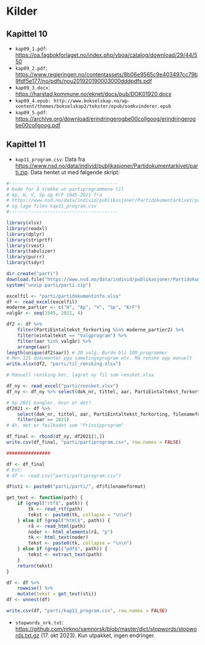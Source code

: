 # Kilder

## Kapittel 10

- `kap09_1.pdf`: https://oa.fagbokforlaget.no/index.php/vboa/catalog/download/29/44/550
- `kap09_2.pdf`: https://www.regjeringen.no/contentassets/8b06e9565c9e403497cc79b9fdf5e177/no/pdfs/nou201920190003000dddpdfs.pdf
- `kap09_3.docx`: https://harstad.kommune.no/eknet/docs/pub/DOK01920.docx
- `kap09_4.epub: http://www.bokselskap.no/wp-content/themes/bokselskap2/tekster/epub/somkvinderer.epub`
- `kap09_5.pdf`: https://archive.org/download/erindringerogbe00collgoog/erindringerogbe00collgoog.pdf

## Kapittel 11

- `kap11_program.csv`: Data fra https://www.nsd.no/data/individ/publikasjoner/Partidokumentarkivet/parti.zip. Data hentet ut med følgende skript: 

```r
#----------------------------------------
# Kode for å trekke ut partiprogrammene til 
# Ap, H, V, Sp og KrF 1945-2021 fra 
# https://www.nsd.no/data/individ/publikasjoner/Partidokumentarkivet/parti.zip (lastet ned 12. oktober 2023)
# og lage filen kap11_program.csv
#----------------------------------------

library(xlsx)
library(readxl)
library(dplyr)
library(striprtf)
library(rvest)
library(tabulizer)
library(purrr)
library(tidyr)

dir.create("parti")
download.file("https://www.nsd.no/data/individ/publikasjoner/Partidokumentarkivet/parti.zip", destfile = "parti/parti.zip")
system("unzip parti/parti.zip")

excelfil <- "parti/partidokumentinfo.xlsx"
df <- read_excel(excelfil)
moderne_partier <- c("H", "Ap", "V", "Sp", "KrF")
valgår <- seq(1945, 2021, 4)

df2 <- df %>% 
    filter(PartiEintaltekst_forkorting %in% moderne_partier2) %>%
    filter(eintaltekst == "Valgprogram") %>%
    filter(aar %in% valgår) %>% 
    arrange(aar)
length(unique(df2$aar)) # 20 valg. Burde bli 100 programmer
# Men 125 dokumenter pga sametingsprogram etc. Må renske opp manuelt
write.xlsx(df2, "parti/til_rensking.xlsx")

# Manuell rensking her, lagret ny fil som rensket.xlsx

df_ny <- read_excel("parti/rensket.xlsx")
df_ny <- df_ny %>% select(dok_nr, tittel, aar, PartiEintaltekst_forkorting, filenameformat)

# Sp 2021 mangler. Hvor er det?
df2021 <- df %>% 
    select(dok_nr, tittel, aar, PartiEintaltekst_forkorting, filenameformat) %>% 
    filter(aar == 2021)
# Ah, det er feilkodet som "Prinsipprogram"

df_final <- rbind(df_ny, df2021[1,])
write.csv(df_final, "parti/partiprogram.csv", row.names = FALSE)

################

df <- df_final
# Evt:
# df <- read.csv("parti/partiprogram.csv")

df$sti <- paste0("parti/parti/", df$filenameformat)

get_text <- function(path) {
    if (grepl("rtf$", path)) {
        tk <- read_rtf(path)
        tekst <- paste0(tk, collapse = "\n\n")   
    } else if (grepl("html$", path)) {
        rå <- read_html(path)
        noder <- html_elements(rå, "p")
        tk <- html_text(noder)
        tekst <- paste0(tk, collapse = "\n\n")
    } else if (grepl("pdf$", path)) {
        tekst <- extract_text(path)
    }    
    return(tekst)
}

df <- df %>% 
    rowwise() %>% 
    mutate(tekst = get_text(sti))
df <- unnest(df)

write.csv(df, "parti/kap11_program.csv", row.names = FALSE)
```

- `stopwords_nrk.txt`: https://github.com/nrkno/samnorsk/blob/master/dict/stopwords/stopwords.txt.gz (17. okt 2023). Kun utpakket, ingen endringer.
